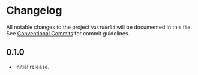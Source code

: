 # Changelog

All notable changes to the project `VastWorld` will be documented in this file.
See [Conventional Commits](https://conventionalcommits.org) for commit guidelines.

## 0.1.0

- Initial release.
